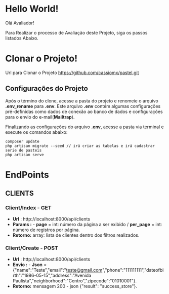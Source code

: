 # Hello World!
Olá Avaliador!

Para Realizar o processo de Avaliação deste Projeto, siga os passos listados Abaixo.

# Clonar o Projeto!
Url para Clonar o Projeto https://github.com/cassiomx/pastel.git

## Configurações do Projeto ##
Após o término do clone, acesse a pasta do projeto e renomeie o arquivo **.env_rename** para **.env**.
Este arquivo **.env** contém algumas configurações pré-definidas como dados de conexão ao banco de dados e configurações para o envio do e-mail(**Mailtrap**).

Finalizando as configurações do arquivo **.env**, acesse a pasta via terminal e execute os comandos abaixo:

```
composer update
php artisan migrate --seed // irá criar as tabelas e irá cadastrar serie de pasteis
php artisan serve
```
# EndPoints #
## CLIENTS ##
### Client/Index - GET ###
* **Url**  : http://localhost:8000/api/clients
* **Params :** - **page** = int: número da página a ser exibido / **per_page** = int: número de registros por página.
* **Retorno:** array: lista de clientes dentro dos filtros realizados.

### Client/Create - POST ##
* **Url**  : http://localhost:8000/api/clients
* **Envio :** - **Json** = {"name":"Teste","email":"teste@gmail.com","phone":"111111111","dateofbirth":"1986-05-15","address":"Avenida Paulista","neighborhood":"Centro","zipecode":"01010001"}.
* **Retorno:** mensagem 200 - json {"result": "success_store"}.













